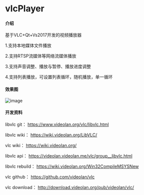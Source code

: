 # vlcPlayer

#### 介绍
基于VLC+Qt+Vs2017开发的视频播放器

1.支持本地媒体文件播放

2.支持RTSP流媒体等网络流媒体播放

3.支持声音调整、播放与暂停、播放进度调整

4.支持列表播放，可设置列表循环，随机播放，单一循环

#### 效果图
![image](https://github.com/KikyoShaw/vlcPlayer/blob/master/GIF/16.gif)

#### 开发资料 

libvlc git：
https://www.videolan.org/vlc/libvlc.html 

libvlc wiki：
https://wiki.videolan.org/LibVLC/ 

vlc wiki：
https://wiki.videolan.org/ 

libvlc api：
https://videolan.videolan.me/vlc/group__libvlc.html 

libvlc rebuild：
https://wiki.videolan.org/Win32CompileMSYSNew

vlc github：
https://github.com/videolan/vlc

vlc download：
http://download.videolan.org/pub/videolan/vlc/
